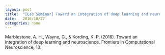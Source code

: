 ```yaml
---
layout: post
title:  "[Lab Seminar] Toward an integration of deep learning and neuroscience"
date:   2016/10/27
categories: none
---
```






Marblestone, A. H., Wayne, G., & Kording, K. P. (2016). Toward an integration of deep learning and neuroscience. Frontiers in Computational Neuroscience, 10.







 

